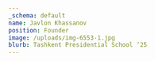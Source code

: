 ```yaml
---
_schema: default
name: Javlon Khassanov
position: Founder
image: /uploads/img-6553-1.jpg
blurb: Tashkent Presidential School ‘25
---
```

